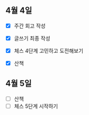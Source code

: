 ## 4월 4일

- [x] 주간 회고 작성
- [x] 글쓰기 최종 작성
- [x] 체스 4단계 고민하고 도전해보기
- [x] 산책



## 4월 5일

- [ ] 산책
- [ ] 체스 5단계 시작하기